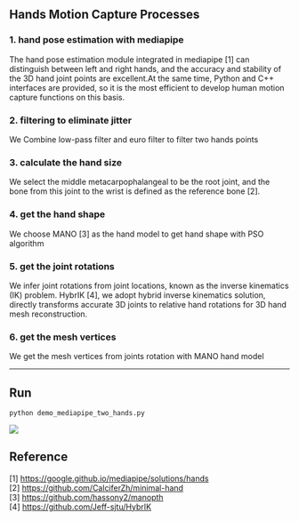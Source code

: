 ## Hands Motion Capture Processes 
### 1. hand pose estimation with mediapipe
The hand pose estimation module integrated in mediapipe [1] can distinguish between left and right hands, 
and the accuracy and stability of the 3D hand joint points are excellent.At the same time, 
Python and C++ interfaces are provided, so it is the most efficient to develop human motion capture functions on this basis. 

### 2. filtering to eliminate jitter
We Combine low-pass filter and euro filter to filter two hands points

### 3. calculate the hand size
We select the middle metacarpophalangeal to be the root joint, and the bone from
this joint to the wrist is defined as the reference bone [2].

### 4. get the hand shape
We choose MANO [3] as the hand model to get hand shape with PSO algorithm

### 5. get the joint rotations
We infer joint rotations from joint locations, known as the inverse kinematics (IK) problem. 
HybrIK [4], we adopt hybrid inverse kinematics solution, directly transforms accurate 3D joints to relative hand rotations 
for 3D hand mesh reconstruction.

### 6. get the mesh vertices
We get the mesh vertices from joints rotation with MANO hand model 
___
## Run
```
python demo_mediapipe_two_hands.py
```
![](./data/hands_capture.gif)

## Reference
[1] https://google.github.io/mediapipe/solutions/hands   
[2] https://github.com/CalciferZh/minimal-hand     
[3] https://github.com/hassony2/manopth    
[4] https://github.com/Jeff-sjtu/HybrIK













